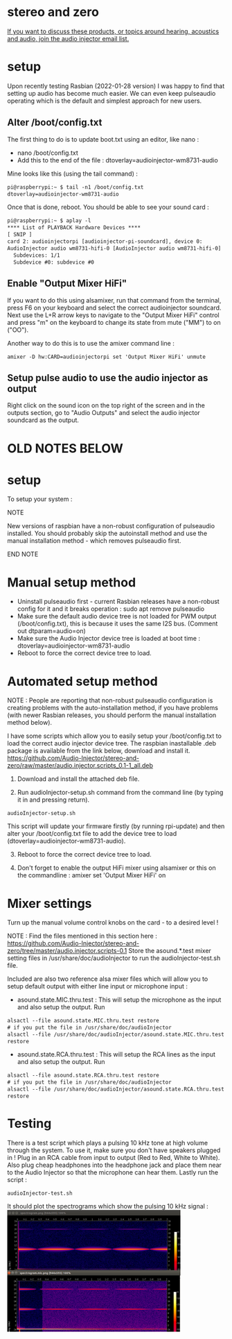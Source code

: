 # stereo and zero

[If you want to discuss these products, or topics around hearing, acoustics and audio, join the audio injector email list.](https://lists.audioinjector.net/mailman/listinfo/people)

# setup
Upon recently testing Rasbian (2022-01-28 version) I was happy to find that setting up audio has become much easier. We can even keep pulseaudio operating which is the default and simplest approach for new users.

## Alter /boot/config.txt

The first thing to do is to update boot.txt using an editor, like nano :
* nano /boot/config.txt
* Add this to the end of the file : dtoverlay=audioinjector-wm8731-audio

Mine looks like this (using the tail command) :
```
pi@raspberrypi:~ $ tail -n1 /boot/config.txt 
dtoverlay=audioinjector-wm8731-audio
```

Once that is done, reboot. You should be able to see your sound card :
```
pi@raspberrypi:~ $ aplay -l
**** List of PLAYBACK Hardware Devices ****
[ SNIP ]
card 2: audioinjectorpi [audioinjector-pi-soundcard], device 0: AudioInjector audio wm8731-hifi-0 [AudioInjector audio wm8731-hifi-0]
  Subdevices: 1/1
  Subdevice #0: subdevice #0

```
## Enable "Output Mixer HiFi"
If you want to do this using alsamixer, run that command from the terminal, press F6 on your keyboard and select the correct audioinjector soundcard. Next use the L+R arrow keys to navigate to the "Output Mixer HiFi" control and press "m" on the keyboard to change its state from mute ("MM") to on ("OO").

Another way to do this is to use the amixer command line :
```
amixer -D hw:CARD=audioinjectorpi set 'Output Mixer HiFi' unmute
```


## Setup pulse audio to use the audio injector as output
Right click on the sound icon on the top right of the screen and in the outputs section, go to "Audio Outputs" and select the audio injector soundcard as the output.



#
#
#
#


# OLD NOTES BELOW

# setup

To setup your system :

NOTE 

New versions of raspbian have a non-robust configuration of pulseaudio installed. You should probably skip the autoinstall method and use the manual installation method - which removes pulseaudio first.

END NOTE

# Manual setup method
* Uninstall pulseaudio first - current Rasbian releases have a non-robust config for it and it breaks operation : sudo apt remove pulseaudio
* Make sure the default audio device tree is not loaded for PWM output (/boot/config.txt), this is because it uses the same I2S bus. (Comment out dtparam=audio=on)
* Make sure the Audio Injector device tree is loaded at boot time : dtoverlay=audioinjector-wm8731-audio
* Reboot to force the correct device tree to load.

# Automated setup method
NOTE : People are reporting that non-robust pulseaudio configuration is creating problems with the auto-installation method, if you have problems (with newer Rasbian releases, you should perform the manual installation method below).

I have some scripts which allow you to easily setup your /boot/config.txt to load the correct audio injector device tree. The raspbian inastallable .deb package is available from the link below, download and install it.
https://github.com/Audio-Injector/stereo-and-zero/raw/master/audio.injector.scripts_0.1-1_all.deb

1. Download and install the attached deb file.

2. Run audioInjector-setup.sh command from the command line (by typing it in and pressing return).
```
audioInjector-setup.sh
```  
This script will update your firmware firstly (by running rpi-update) and then alter your /boot/config.txt file to add the device tree to load (dtoverlay=audioinjector-wm8731-audio).

3. Reboot to force the correct device tree to load.

4. Don't forget to enable the output HiFi mixer using alsamixer or this on the commandline : amixer set 'Output Mixer HiFi' on

# Mixer settings
Turn up the manual volume control knobs on the card - to a desired level !

NOTE : Find the files mentioned in this section here : https://github.com/Audio-Injector/stereo-and-zero/tree/master/audio.injector.scripts-0.1
Store the asound.*.test mixer setting files in /usr/share/doc/audioInjector to run the audioInjector-test.sh file.

Included are also two reference alsa mixer files which will allow you to setup default output with either line input or microphone input :

* asound.state.MIC.thru.test : This will setup the microphone as the input and also setup the output. Run
```
alsactl --file asound.state.MIC.thru.test restore
# if you put the file in /usr/share/doc/audioInjector 
alsactl --file /usr/share/doc/audioInjector/asound.state.MIC.thru.test restore
```
* asound.state.RCA.thru.test : This will setup the RCA lines as the input and also setup the output. Run
```
alsactl --file asound.state.RCA.thru.test restore
# if you put the file in /usr/share/doc/audioInjector 
alsactl --file /usr/share/doc/audioInjector/asound.state.RCA.thru.test restore
```

# Testing
There is a test script which plays a pulsing 10 kHz tone at high volume through the system. To use it, make sure you don't have speakers plugged in ! Plug in an RCA cable from input to output (Red to Red, White to White). Also plug cheap headphones into the headphone jack and place them near to the Audio Injector so that the microphone can hear them. Lastly run the script :
```
audioInjector-test.sh
```
It should plot the spectrograms which show the pulsing 10 kHz signal :
![spectrogram example](https://github.com/Audio-Injector/stereo-and-zero/blob/master/stereo.test.png)
